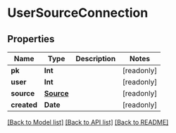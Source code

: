 # UserSourceConnection

## Properties
Name | Type | Description | Notes
------------ | ------------- | ------------- | -------------
**pk** | **Int** |  | [readonly] 
**user** | **Int** |  | [readonly] 
**source** | [**Source**](Source.md) |  | [readonly] 
**created** | **Date** |  | [readonly] 

[[Back to Model list]](../README.md#documentation-for-models) [[Back to API list]](../README.md#documentation-for-api-endpoints) [[Back to README]](../README.md)


